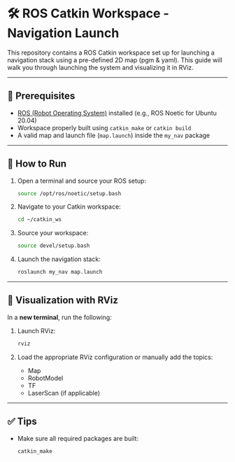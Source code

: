 # 🛠️ ROS Catkin Workspace - Navigation Launch

This repository contains a ROS Catkin workspace set up for launching a navigation stack using a pre-defined 2D map (pgm & yaml). This guide will walk you through launching the system and visualizing it in RViz.

---

## 📁 Prerequisites

- [ROS (Robot Operating System)](https://www.ros.org/) installed (e.g., ROS Noetic for Ubuntu 20.04)
- Workspace properly built using `catkin_make` or `catkin build`
- A valid map and launch file (`map.launch`) inside the `my_nav` package

---

## 🚀 How to Run

1. Open a terminal and source your ROS setup:
    ```bash
    source /opt/ros/noetic/setup.bash
    ```

2. Navigate to your Catkin workspace:
    ```bash
    cd ~/catkin_ws
    ```

3. Source your workspace:
    ```bash
    source devel/setup.bash
    ```

4. Launch the navigation stack:
    ```bash
    roslaunch my_nav map.launch
    ```

---

## 🧭 Visualization with RViz

In a **new terminal**, run the following:

1. Launch RViz:
    ```bash
    rviz
    ```

2. Load the appropriate RViz configuration or manually add the topics:
    - Map
    - RobotModel
    - TF
    - LaserScan (if applicable)

---

## ✅ Tips

- Make sure all required packages are built:  
  ```bash
  catkin_make
